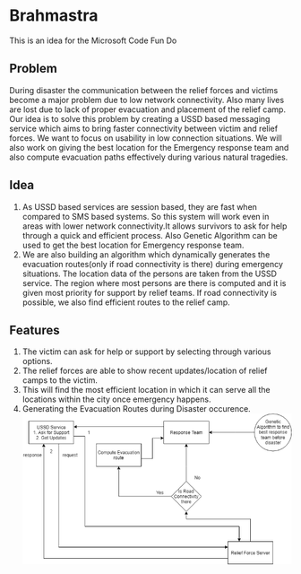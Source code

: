 # Brahmastra
This is an idea for the Microsoft Code Fun Do
## Problem
During disaster the communication between the relief forces and victims become a major problem due to low network connectivity. 
Also many lives are lost due to lack of proper evacuation and placement of the relief camp.
Our idea is to solve this problem by creating a USSD based messaging service which aims to bring faster connectivity between victim and relief forces. We want to focus on usability in low connection situations. We will also work on giving the best location for the Emergency response team and also compute evacuation paths effectively during various natural tragedies.

## Idea
1. As USSD based services are session based, they are fast when compared to SMS based systems. So this system will work even in areas with lower network connectivity.It allows survivors to ask for help through a quick and efficient process. Also Genetic Algorithm can be used to get the best location for Emergency response team. 
2. We are also building an algorithm which dynamically generates the evacuation routes(only if road connectivity is there) during emergency situations. The location data of the persons are taken from the USSD service. The region where most persons are there is computed and it is given most priority for support by relief teams. If road connectivity is possible, we also find efficient routes to the relief camp.

## Features
1. The victim can ask for help or support by selecting through various options.
2. The relief forces are able to show recent updates/location of relief camps to the victim.
3. This will find the most efficient location in which it can serve all the locations within the city once emergency happens. 
4. Generating the Evacuation Routes during Disaster occurence.
![flowchart](./images/flowchart.png)

